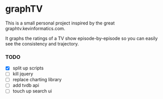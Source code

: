 # graphTV

This is a small personal project inspired by the great graphtv.kevinformatics.com.

It graphs the ratings of a TV show episode-by-episode so you can easily see the consistency and trajectory.


### TODO
- [X] split up scripts
- [ ] kill jquery
- [ ] replace charting library
- [ ] add tvdb api
- [ ] touch up search ui
